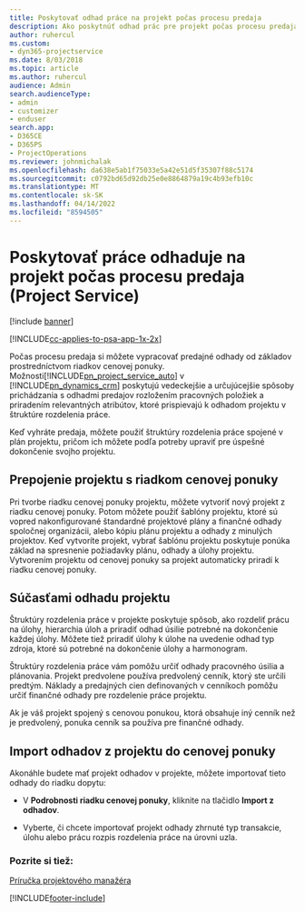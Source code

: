 ```yaml
---
title: Poskytovať odhad práce na projekt počas procesu predaja
description: Ako poskytnúť odhad prác pre projekt počas procesu predaja v Project Service
author: ruhercul
ms.custom:
- dyn365-projectservice
ms.date: 8/03/2018
ms.topic: article
ms.author: ruhercul
audience: Admin
search.audienceType:
- admin
- customizer
- enduser
search.app:
- D365CE
- D365PS
- ProjectOperations
ms.reviewer: johnmichalak
ms.openlocfilehash: da638e5ab1f75033e5a42e51d5f35307f88c5174
ms.sourcegitcommit: c0792bd65d92db25e0e8864879a19c4b93efb10c
ms.translationtype: MT
ms.contentlocale: sk-SK
ms.lasthandoff: 04/14/2022
ms.locfileid: "8594505"
---
```

# <a name="provide-work-estimates-for-a-project-during-the-sales-process-project-service"></a>Poskytovať práce odhaduje na projekt počas procesu predaja (Project Service)

[!include [banner](../includes/psa-now-project-operations.md)]

[!INCLUDE[cc-applies-to-psa-app-1x-2x](../includes/cc-applies-to-psa-app-1x-2x.md)]

Počas procesu predaja si môžete vypracovať predajné odhady od základov prostredníctvom riadkov cenovej ponuky. Možnosti[!INCLUDE[pn_project_service_auto](../includes/pn-project-service-auto.md)] v [!INCLUDE[pn_dynamics_crm](../includes/pn-dynamics-crm.md)] poskytujú vedeckejšie a určujúcejšie spôsoby prichádzania s odhadmi predajov rozložením pracovných položiek a priradením relevantných atribútov, ktoré prispievajú k odhadom projektu v štruktúre rozdelenia práce.  
  
 Keď vyhráte predaja, môžete použiť štruktúry rozdelenia práce spojené v plán projektu, pričom ich môžete podľa potreby upraviť pre úspešné dokončenie svojho projektu.  
  
## <a name="link-a-project-to-a-quote-line"></a>Prepojenie projektu s riadkom cenovej ponuky  
 Pri tvorbe riadku cenovej ponuky projektu, môžete vytvoriť nový projekt z riadku cenovej ponuky. Potom môžete použiť šablóny projektu, ktoré sú vopred nakonfigurované štandardné projektové plány a finančné odhady spoločnej organizácii, alebo kópiu plánu projektu a odhady z minulých projektov. Keď vytvoríte projekt, vybrať šablónu projektu poskytuje ponúka základ na spresnenie požiadavky plánu, odhady a úlohy projektu. Vytvorením projektu od cenovej ponuky sa projekt automaticky priradí k riadku cenovej ponuky.  
  
## <a name="project-estimate-components"></a>Súčasťami odhadu projektu  
 Štruktúry rozdelenia práce v projekte poskytuje spôsob, ako rozdeliť prácu na úlohy, hierarchia úloh a priradiť odhad úsilie potrebné na dokončenie každej úlohy. Môžete tiež priradiť úlohy k úlohe na uvedenie odhad typ zdroja, ktoré sú potrebné na dokončenie úlohy a harmonogram.  
  
 Štruktúry rozdelenia práce vám pomôžu určiť odhady pracovného úsilia a plánovania. Projekt predvolene používa predvolený cenník, ktorý ste určili predtým. Náklady a predajných cien definovaných v cenníkoch pomôžu určiť finančné odhady pre rozdelenie práce projektu.  
  
 Ak je váš projekt spojený s cenovou ponukou, ktorá obsahuje iný cenník než je predvolený, ponuka cenník sa používa pre finančné odhady.  
  
## <a name="import-estimates-from-a-project-into-a-quote"></a>Import odhadov z projektu do cenovej ponuky  
 Akonáhle budete mať projekt odhadov v projekte, môžete importovať tieto odhady do riadku dopytu:  
  
-   V **Podrobnosti riadku cenovej ponuky**, kliknite na tlačidlo **Import z odhadov**. 

-   Vyberte, či chcete importovať projekt odhady zhrnuté typ transakcie, úlohu alebo prácu rozpis rozdelenia práce na úrovni uzla.  
  
### <a name="see-also"></a>Pozrite si tiež:  
 [Príručka projektového manažéra](../psa/project-manager-guide.md)


[!INCLUDE[footer-include](../includes/footer-banner.md)]
